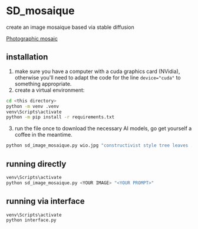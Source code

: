 # SD_mosaique
create an image mosaique based via stable diffusion


[Photographic mosaic](https://en.wikipedia.org/wiki/Photographic_mosaic)

## installation

1. make sure you have a computer with a cuda graphics card (NVidia), otherwise you'll need to adapt the code for the line `device="cuda"` to something appropriate.
2. create a virtual environment:
```bash
cd <this directory>
python -m venv .venv
venv\Scripts\activate
python -m pip install -r requirements.txt
```
3. run the file once to download the necessary AI models, go get yourself a coffee in the meantime.
```bash
python sd_image_mosaique.py wio.jpg "constructivist style tree leaves . geometric shapes, bold colors, dynamic composition, propaganda art style"
```

## running directly

```bash
venv\Scripts\activate
python sd_image_mosaique.py <YOUR IMAGE> "<YOUR PROMPT>"
```

## running via interface

```bash
venv\Scripts\activate
python interface.py
```